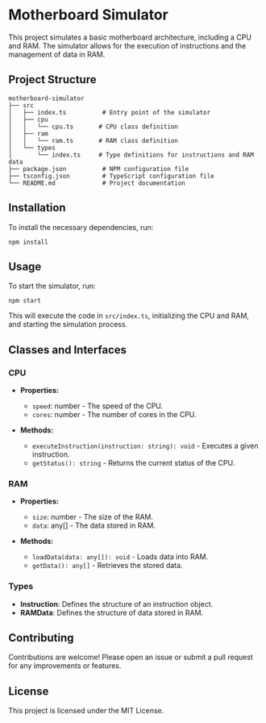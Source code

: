 # Motherboard Simulator

This project simulates a basic motherboard architecture, including a CPU and RAM. The simulator allows for the execution of instructions and the management of data in RAM.

## Project Structure

```
motherboard-simulator
├── src
│   ├── index.ts          # Entry point of the simulator
│   ├── cpu
│   │   └── cpu.ts       # CPU class definition
│   ├── ram
│   │   └── ram.ts       # RAM class definition
│   └── types
│       └── index.ts     # Type definitions for instructions and RAM data
├── package.json          # NPM configuration file
├── tsconfig.json         # TypeScript configuration file
└── README.md             # Project documentation
```

## Installation

To install the necessary dependencies, run:

```
npm install
```

## Usage

To start the simulator, run:

```
npm start
```

This will execute the code in `src/index.ts`, initializing the CPU and RAM, and starting the simulation process.

## Classes and Interfaces

### CPU

- **Properties:**
  - `speed`: number - The speed of the CPU.
  - `cores`: number - The number of cores in the CPU.

- **Methods:**
  - `executeInstruction(instruction: string): void` - Executes a given instruction.
  - `getStatus(): string` - Returns the current status of the CPU.

### RAM

- **Properties:**
  - `size`: number - The size of the RAM.
  - `data`: any[] - The data stored in RAM.

- **Methods:**
  - `loadData(data: any[]): void` - Loads data into RAM.
  - `getData(): any[]` - Retrieves the stored data.

### Types

- **Instruction**: Defines the structure of an instruction object.
- **RAMData**: Defines the structure of data stored in RAM.

## Contributing

Contributions are welcome! Please open an issue or submit a pull request for any improvements or features.

## License

This project is licensed under the MIT License.